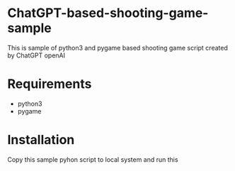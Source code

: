# ChatGPT-based-shooting-game-sample
This is sample of python3 and pygame based shooting game script created by ChatGPT openAI

# Requirements
- python3
- pygame

# Installation
Copy this sample pyhon script to local system and run this

